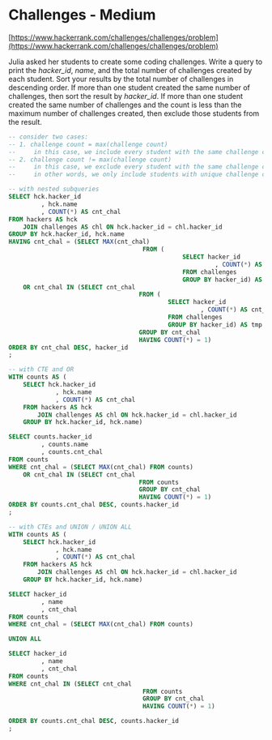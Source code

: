# Challenges - Medium
[https://www.hackerrank.com/challenges/challenges/problem](https://www.hackerrank.com/challenges/challenges/problem)

Julia asked her students to create some coding challenges. Write a query to print the _hacker_id_, _name_, and the total number of challenges created by each student. Sort your results by the total number of challenges in descending order. If more than one student created the same number of challenges, then sort the result by _hacker_id_. If more than one student created the same number of challenges and the count is less than the maximum number of challenges created, then exclude those students from the result.

```sql
-- consider two cases:
-- 1. challenge count = max(challenge count)
--     in this case, we include every student with the same challenge count
-- 2. challenge count != max(challenge count)
--     in this case, we exclude every student with the same challenge count
--     in other words, we only include students with unique challenge counts

-- with nested subqueries 
SELECT hck.hacker_id
		 , hck.name
		 , COUNT(*) AS cnt_chal
FROM hackers AS hck
	JOIN challenges AS chl ON hck.hacker_id = chl.hacker_id
GROUP BY hck.hacker_id, hck.name
HAVING cnt_chal = (SELECT MAX(cnt_chal) 
									 FROM (
												SELECT hacker_id
														 , COUNT(*) AS cnt_chal
												FROM challenges
												GROUP BY hacker_id) AS tmp)
	OR cnt_chal IN (SELECT cnt_chal
									FROM (
											SELECT hacker_id
													 , COUNT(*) AS cnt_chal
											FROM challenges
											GROUP BY hacker_id) AS tmp
									GROUP BY cnt_chal
									HAVING COUNT(*) = 1)
ORDER BY cnt_chal DESC, hacker_id
;

-- with CTE and OR
WITH counts AS (
	SELECT hck.hacker_id
			 , hck.name
			 , COUNT(*) AS cnt_chal
	FROM hackers AS hck
		JOIN challenges AS chl ON hck.hacker_id = chl.hacker_id
	GROUP BY hck.hacker_id, hck.name)

SELECT counts.hacker_id
		 , counts.name
		 , counts.cnt_chal
FROM counts
WHERE cnt_chal = (SELECT MAX(cnt_chal) FROM counts)
	OR cnt_chal IN (SELECT cnt_chal
									FROM counts
									GROUP BY cnt_chal
									HAVING COUNT(*) = 1)
ORDER BY counts.cnt_chal DESC, counts.hacker_id
;

-- with CTEs and UNION / UNION ALL
WITH counts AS (
	SELECT hck.hacker_id
			 , hck.name
			 , COUNT(*) AS cnt_chal
	FROM hackers AS hck
		JOIN challenges AS chl ON hck.hacker_id = chl.hacker_id
	GROUP BY hck.hacker_id, hck.name)

SELECT hacker_id
		 , name
		 , cnt_chal
FROM counts
WHERE cnt_chal = (SELECT MAX(cnt_chal) FROM counts)

UNION ALL

SELECT hacker_id
		 , name
		 , cnt_chal
FROM counts
WHERE cnt_chal IN (SELECT cnt_chal
									 FROM counts
									 GROUP BY cnt_chal
									 HAVING COUNT(*) = 1)

ORDER BY counts.cnt_chal DESC, counts.hacker_id
;
```
